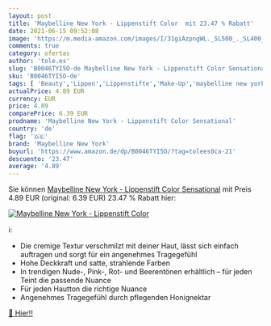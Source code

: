 ```yaml
---
layout: post
title: 'Maybelline New York - Lippenstift Color  mit 23.47 % Rabatt'
date: 2021-06-15 09:52:08
image: 'https://m.media-amazon.com/images/I/31giAzpngWL._SL500_._SL400_.jpg'
comments: true
category: ofertas
author: 'tole.es'
slug: 'B0046TYI5O-de Maybelline New York - Lippenstift Color Sensational'
sku: 'B0046TYI5O-de'
tags: [ 'Beauty','Lippen','Lippenstifte','Make-Up','maybelline new york', ]
actualPrice: 4.89 EUR
currency: EUR
price: 4.89
comparePrice: 6.39 EUR
prodname: 'Maybelline New York - Lippenstift Color Sensational'
country: 'de'
flag: '🇩🇪'
brand: 'Maybelline New York'
buyurl: 'https://www.amazon.de/dp/B0046TYI5O/?tag=tolees0ca-21'
descuento: '23.47'
average: '4.89'
---
```


Sie können [Maybelline New York - Lippenstift Color Sensational](https://www.amazon.de/dp/B0046TYI5O/?tag=tolees0ca-21) mit Preis 4.89 EUR (original: 6.39 EUR) 23.47 % Rabatt hier:

[![Maybelline New York - Lippenstift Color ](https://m.media-amazon.com/images/I/31giAzpngWL._SL500_._SL400_.jpg)](https://www.amazon.de/dp/B0046TYI5O/?tag=tolees0ca-21)

ℹ️:

- Die cremige Textur verschmilzt mit deiner Haut, lässt sich einfach auftragen und sorgt für ein angenehmes Tragegefühl
- Hohe Deckkraft und satte, strahlende Farben
- In trendigen Nude-, Pink-, Rot- und Beerentönen erhältlich – für jeden Teint die passende Nuance
- Für jeden Hautton die richtige Nuance
- Angenehmes Tragegefühl durch pflegenden Honignektar

[🛒 Hier!!](https://www.amazon.de/dp/B0046TYI5O/?tag=tolees0ca-21)
